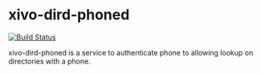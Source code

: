 # xivo-dird-phoned
[![Build Status](https://travis-ci.org/xivo-pbx/xivo-dird-phoned.png?branch=master)](https://travis-ci.org/xivo-pbx/xivo-dird-phoned)

xivo-dird-phoned is a service to authenticate phone to allowing lookup on directories with a phone.
